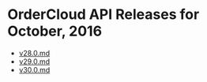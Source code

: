 # OrderCloud API Releases for October, 2016

- [v28.0.md](/v28.0.md)
- [v29.0.md](/v29.0.md)
- [v30.0.md](/v30.0.md)